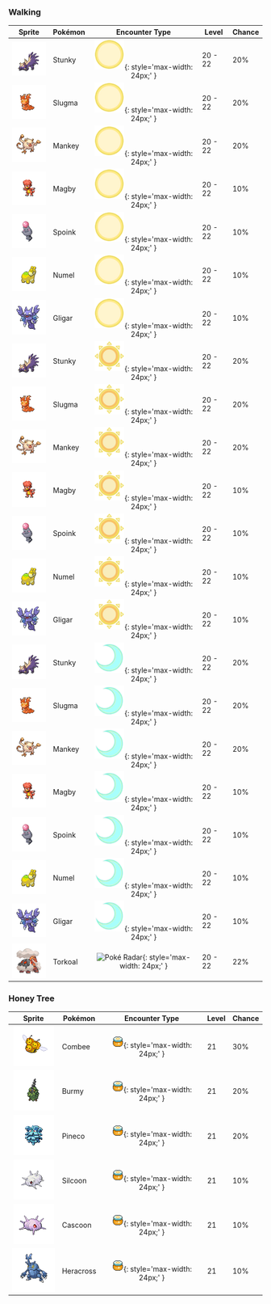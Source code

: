 ### Walking

| Sprite | Pokémon | Encounter Type | Level | Chance |
|:------:|---------|:--------------:|-------|--------|
| ![Stunky](../../assets/sprites/stunky/front.gif) | Stunky | ![Morning](../../assets/encounter_types/morning.png "Morning"){: style='max-width: 24px;' } | 20 - 22 | 20% |
| ![Slugma](../../assets/sprites/slugma/front.gif) | Slugma | ![Morning](../../assets/encounter_types/morning.png "Morning"){: style='max-width: 24px;' } | 20 - 22 | 20% |
| ![Mankey](../../assets/sprites/mankey/front.gif) | Mankey | ![Morning](../../assets/encounter_types/morning.png "Morning"){: style='max-width: 24px;' } | 20 - 22 | 20% |
| ![Magby](../../assets/sprites/magby/front.gif) | Magby | ![Morning](../../assets/encounter_types/morning.png "Morning"){: style='max-width: 24px;' } | 20 - 22 | 10% |
| ![Spoink](../../assets/sprites/spoink/front.gif) | Spoink | ![Morning](../../assets/encounter_types/morning.png "Morning"){: style='max-width: 24px;' } | 20 - 22 | 10% |
| ![Numel](../../assets/sprites/numel/front.gif) | Numel | ![Morning](../../assets/encounter_types/morning.png "Morning"){: style='max-width: 24px;' } | 20 - 22 | 10% |
| ![Gligar](../../assets/sprites/gligar/front.gif) | Gligar | ![Morning](../../assets/encounter_types/morning.png "Morning"){: style='max-width: 24px;' } | 20 - 22 | 10% |
| ![Stunky](../../assets/sprites/stunky/front.gif) | Stunky | ![Day](../../assets/encounter_types/day.png "Day"){: style='max-width: 24px;' } | 20 - 22 | 20% |
| ![Slugma](../../assets/sprites/slugma/front.gif) | Slugma | ![Day](../../assets/encounter_types/day.png "Day"){: style='max-width: 24px;' } | 20 - 22 | 20% |
| ![Mankey](../../assets/sprites/mankey/front.gif) | Mankey | ![Day](../../assets/encounter_types/day.png "Day"){: style='max-width: 24px;' } | 20 - 22 | 20% |
| ![Magby](../../assets/sprites/magby/front.gif) | Magby | ![Day](../../assets/encounter_types/day.png "Day"){: style='max-width: 24px;' } | 20 - 22 | 10% |
| ![Spoink](../../assets/sprites/spoink/front.gif) | Spoink | ![Day](../../assets/encounter_types/day.png "Day"){: style='max-width: 24px;' } | 20 - 22 | 10% |
| ![Numel](../../assets/sprites/numel/front.gif) | Numel | ![Day](../../assets/encounter_types/day.png "Day"){: style='max-width: 24px;' } | 20 - 22 | 10% |
| ![Gligar](../../assets/sprites/gligar/front.gif) | Gligar | ![Day](../../assets/encounter_types/day.png "Day"){: style='max-width: 24px;' } | 20 - 22 | 10% |
| ![Stunky](../../assets/sprites/stunky/front.gif) | Stunky | ![Night](../../assets/encounter_types/night.png "Night"){: style='max-width: 24px;' } | 20 - 22 | 20% |
| ![Slugma](../../assets/sprites/slugma/front.gif) | Slugma | ![Night](../../assets/encounter_types/night.png "Night"){: style='max-width: 24px;' } | 20 - 22 | 20% |
| ![Mankey](../../assets/sprites/mankey/front.gif) | Mankey | ![Night](../../assets/encounter_types/night.png "Night"){: style='max-width: 24px;' } | 20 - 22 | 20% |
| ![Magby](../../assets/sprites/magby/front.gif) | Magby | ![Night](../../assets/encounter_types/night.png "Night"){: style='max-width: 24px;' } | 20 - 22 | 10% |
| ![Spoink](../../assets/sprites/spoink/front.gif) | Spoink | ![Night](../../assets/encounter_types/night.png "Night"){: style='max-width: 24px;' } | 20 - 22 | 10% |
| ![Numel](../../assets/sprites/numel/front.gif) | Numel | ![Night](../../assets/encounter_types/night.png "Night"){: style='max-width: 24px;' } | 20 - 22 | 10% |
| ![Gligar](../../assets/sprites/gligar/front.gif) | Gligar | ![Night](../../assets/encounter_types/night.png "Night"){: style='max-width: 24px;' } | 20 - 22 | 10% |
| ![Torkoal](../../assets/sprites/torkoal/front.gif) | Torkoal | ![Poké Radar](../../assets/encounter_types/poké_radar.png "Poké Radar"){: style='max-width: 24px;' } | 20 - 22 | 22% |

### Honey Tree

| Sprite | Pokémon | Encounter Type | Level | Chance |
|:------:|---------|:--------------:|-------|--------|
| ![Combee](../../assets/sprites/combee/front.gif) | Combee | ![Honey Tree](../../assets/encounter_types/honey_tree.png "Honey Tree"){: style='max-width: 24px;' } | 21 | 30% |
| ![Burmy](../../assets/sprites/burmy/front.gif) | Burmy | ![Honey Tree](../../assets/encounter_types/honey_tree.png "Honey Tree"){: style='max-width: 24px;' } | 21 | 20% |
| ![Pineco](../../assets/sprites/pineco/front.gif) | Pineco | ![Honey Tree](../../assets/encounter_types/honey_tree.png "Honey Tree"){: style='max-width: 24px;' } | 21 | 20% |
| ![Silcoon](../../assets/sprites/silcoon/front.gif) | Silcoon | ![Honey Tree](../../assets/encounter_types/honey_tree.png "Honey Tree"){: style='max-width: 24px;' } | 21 | 10% |
| ![Cascoon](../../assets/sprites/cascoon/front.gif) | Cascoon | ![Honey Tree](../../assets/encounter_types/honey_tree.png "Honey Tree"){: style='max-width: 24px;' } | 21 | 10% |
| ![Heracross](../../assets/sprites/heracross/front.gif) | Heracross | ![Honey Tree](../../assets/encounter_types/honey_tree.png "Honey Tree"){: style='max-width: 24px;' } | 21 | 10% |

